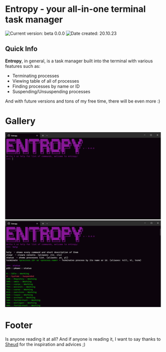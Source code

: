 # Entropy - your all-in-one terminal task manager

![Current version: beta 0.0.0](https://img.shields.io/badge/ver-beta%200.0.0-purple?style=for-the-badge)
![Date created: 20.10.23](https://img.shields.io/badge/date%20created-20.10.23-purple?style=for-the-badge)

## Quick Info

**Entropy**, in general, is a task manager built into the terminal with various features such as:

- Terminating processes
- Viewing table of all of processes
- Finding processes by name or ID
- Suspending/Unsuspending processes

And with future versions and tons of my free time, there will be even more :)




















# Gallery
![ENTROPY](https://github.com/MaxPopsuy/Entropy/blob/master/images/entropy.png)
![ENTROPY](https://github.com/MaxPopsuy/Entropy/blob/master/images/entropy3.png)


# Footer

Is anyone reading it at all? 
And if anyone is reading it, I want to say thanks to [Sheud](https://github.com/Sheudz) for the inspiration and advices ;)

